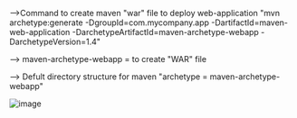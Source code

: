 -->Command to create maven "war" file to deploy web-application "mvn archetype:generate -DgroupId=com.mycompany.app -DartifactId=maven-web-application -DarchetypeArtifactId=maven-archetype-webapp -DarchetypeVersion=1.4"

--> maven-archetype-webapp = to create "WAR" file

--> Defult directory structure for maven "archetype = maven-archetype-webapp"

![image](https://github.com/user-attachments/assets/a299759b-e14e-454b-9370-338266a24345)
